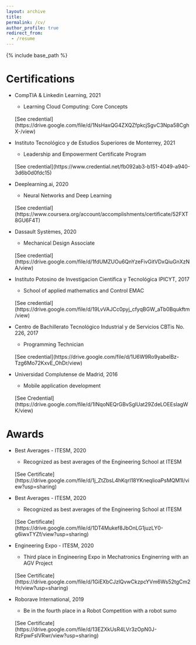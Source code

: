 ```yaml
---
layout: archive
title:
permalink: /cv/
author_profile: true
redirect_from:
  - /resume
---
```


{% include base_path %}

Certifications
======

* CompTIA & Linkedin Learning, 2021
  * Learning Cloud Computing: Core Concepts
  <br>
    [See credential](https://drive.google.com/file/d/1NsHaxQG4ZXQZfpkcjSgvC3Npa58CghX-/view)

* Instituto Tecnológico y de Estudios Superiores de Monterrey, 2021
  * Leadership and Empowerment Certificate Program
  <br>
    [See credential](https://www.credential.net/fb092ab3-b151-4049-a940-3d6b0d0fdc15)

* Deeplearning.ai, 2020
  * Neural Networks and Deep Learning
  <br>
    [See credential](https://www.coursera.org/account/accomplishments/certificate/52FXT8GU6F4T)

* Dassault Systèmes, 2020
  * Mechanical Design Associate
  <br>
    [See credential](https://drive.google.com/file/d/1fdUMZUOu6QnYzeFivGitVDxQiuGnXzNA/view)

* Instituto Potosino de Investigacion Científica y Tecnológica IPICYT, 2017
  * School of applied mathematics and Control EMAC
  <br>
    [See credential](https://drive.google.com/file/d/19LvVAJCc0pyj_cfyqBGW_aTb0Bqukftm/view)

* Centro de Bachillerato Tecnológico Industrial y de Servicios CBTis No. 226, 2017
  * Programming Technician
  <br>
    [See credential](https://drive.google.com/file/d/1U6W9Ro9yabelBz-Tzg6Mo72KxvE_OhDr/view)
* Universidad Complutense de Madrid, 2016
  * Mobile application development
  <br>
    [See Credential] (https://drive.google.com/file/d/1INqoNEQrGBvSglUat29ZdeLOEEslagWK/view)


Awards
======

* Best Averages - ITESM, 2020
  * Recognized as best averages of the Engineering School at ITESM
   <br>
    [See Certificate](https://drive.google.com/file/d/1j_ZtZbsL4hKqrI18YKneqlioaPsMQM1I/view?usp=sharing)


* Best Averages - ITESM, 2020
  * Recognized as best averages of the Engineering School at ITESM
   <br>
    [See Certificate](https://drive.google.com/file/d/1DT4Mukef8JbOnLG1juzLY0-g6iwxTYZf/view?usp=sharing)


* Engineering Expo - ITESM, 2020
  * Third place in Engineering Expo in Mechatronics Enginerring with an AGV Project
   <br>
    [See Certificate](https://drive.google.com/file/d/1GiEXbCJzlQvwCkzpcYVm6Ws52tgCm2Hr/view?usp=sharing)


* Roborave International, 2019
  * Be in the fourth place in a Robot Competition with a robot sumo
  <br>
    [See Certificate](https://drive.google.com/file/d/13EZXkUsR4LVr3zOpN0J-RzFpwFslVRwr/view?usp=sharing)
